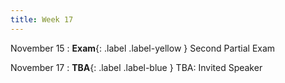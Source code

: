 ```yaml
---
title: Week 17
---
```


November 15
: **Exam**{: .label .label-yellow } Second Partial Exam

November 17
: **TBA**{: .label .label-blue } TBA: Invited Speaker
